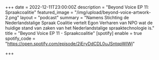+++
date = 2022-12-11T23:00:00Z
description = "Beyond Voice EP 11: Spraakcoalitie"
featured_image = "/img/upload/beyond-voice-artwork-2.png"
layout = "podcast"
summary = "Namens Stichting de Nederlandstalige Spraak Coalitie vertelt Egon Verharen van NPO wat de huidige stand van zaken van het Nederlandstalige spraaktechnologie is."
title = "Beyond Voice EP 11 - Spraakcoalitie"
[spotify]
enable = true
spotify_code = "https://open.spotify.com/episode/2jEryDdCDL0uJSntqpWIWj"

+++
